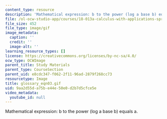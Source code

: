 ```yaml
---
content_type: resource
description: 'Mathematical expression: b to the power (log a base b) equals a.'
file: /ol-ocw-studio-app/courses/18-013a-calculus-with-applications-spring-2005/9aa2d55da75be44e50e0d2b7d5cfce5e_glossary_eqn03.gif
file_size: 452
file_type: image/gif
image_metadata:
  caption: ''
  credit: ''
  image-alt: ''
learning_resource_types: []
license: https://creativecommons.org/licenses/by-nc-sa/4.0/
ocw_type: OCWImage
parent_title: Study Materials
parent_type: CourseSection
parent_uid: e8cdc347-f062-2f11-96ad-2879f268cc73
resourcetype: Image
title: glossary_eqn03.gif
uid: 9aa2d55d-a75b-e44e-50e0-d2b7d5cfce5e
video_metadata:
  youtube_id: null
---
```

Mathematical expression: b to the power (log a base b) equals a.